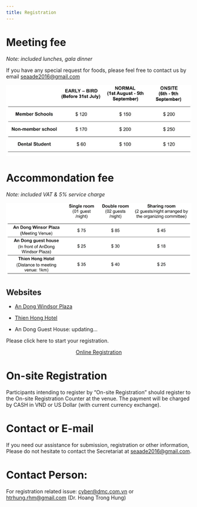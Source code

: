 ```yaml
---
title: Registration
---
```


# Meeting fee

_Note: included lunches, gala dinner_

If you have any special request for foods, please feel free to contact us by email seaade2016@gmail.com

![](/assets/registration/meeting_fee.jpg)

# Accommondation fee

_Note: included VAT & 5% service charge_

![](/assets/registration/accomondation_fee.jpg)

## Websites

- [An Dong Windsor Plaza](http://windsorplazahotel.com/)

- [Thien Hong Hotel](http://www.thienhonghotel.vn/)

- An Dong Guest House: updating...


Please click here to start your registration.

<center>
  <a
    class="btn btn-lg btn-black"
    href="http://ezy.dmc.com.vn/Login.aspx?confId=14"
    target="_blank"
  >
    Online Registration
  </a>
</center>

# On-site Registration

Participants intending to register by “On-site Registration” should register to the On-site Registration Counter at the venue. The payment will be charged by CASH in VND or US Dollar (with current currency exchange).

# Contact or E-mail

If you need our assistance for submission, registration or other information, Please do not hesitate to contact the Secretariat at seaade2016@gmail.com.

# Contact Person:

For registration related issue: cyber@dmc.com.vn or htrhung.rhm@gmail.com (Dr. Hoang Trong Hung)
